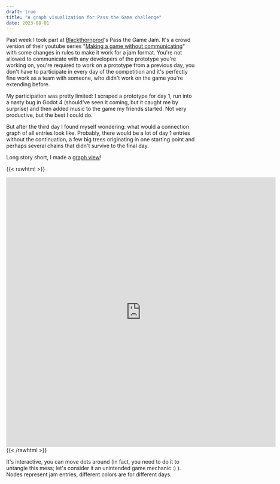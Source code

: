 ```yaml
---
draft: true
title: "A graph visualization for Pass the Game challenge"
date: 2023-08-01
---
```


Past week I took part at [Blackthornprod]'s Pass the Game Jam. It's a crowd
version of their youtube series "[Making a game without communicating][series]"
with some changes in rules to make it work for a jam format. You're not allowed
to communicate with any developers of the prototype you're working on, you're
required to work on a prototype from a previous day, you don't have to
participate in every day of the competition and it's perfectly fine work as a
team with someone, who didn't work on the game you're extending before.

[blackthornprod]: https://www.youtube.com/@Blackthornprod
[series]: https://www.youtube.com/playlist?list=PLBIb_auVtBwCNnbmuppsBJdulUZmW0Cfu

My participation was pretty limited: I scraped a prototype for day 1, run into a
nasty bug in Godot 4 (should've seen it coming, but it caught me by surprise)
and then added music to the game my friends started. Not very productive, but
the best I could do.

But after the third day I found myself wondering: what would a connection graph
of all entries look like. Probably, there would be a lot of day 1 entries
without the continuation, a few big trees originating in one starting point
and perhaps several chains that didn't survive to the final day.

Long story short, I made a [graph view]!

[graph view]: http://hardweird.net/pass-the-game-graph/

{{< rawhtml >}}
<iframe src="http://hardweird.net/pass-the-game-graph/?hide-help=1" width="720"
height="720" frameborder="0"></iframe>
{{< /rawhtml >}}

<!-- TODO add a static image for mobile devices -->

It's interactive, you can move dots around (in fact, you need to do it to
untangle this mess; let's consider it an unintended game mechanic :) ). Nodes
represent jam entries, different colors are for different days.

<!-- As you can see, some of my preditions turned out to be true: -->
<!---->
<!-- - Many single day 1 entries -->
<!-- - Several big trees -->
<!-- - Some stuck on different days -->
<!---->
<!-- I didn't think there would be linear games from start to finish. -->
<!---->
<!-- That's how I made the view: -->
<!-- - Added .json to an entry page url to realize there's actually an api I'm -->
<!--     looking for. -->
<!-- - Used the correct url to download the list of all entries (no paging whatsoever) -->
<!-- - Scraped every listed page for links in the description -->
<!-- - Some people post links to entries, some — to games. Also, needed a way to filter -->
<!--     out irrelevant links. Solution: index. Consistent link is an entity one -->
<!--     because it's trivial to sort by day -->
<!-- - Building the links: we want a tree, so store links only one step back, use -->
<!--     sorting to determine which entry to link to -->
<!-- - Some people wouldn't post links or will post them incorrect. That's why I -->
<!--     scrape with one script and show with another -->
<!-- - For visuals, I took someone else's d3 code and modified it a bit to show the -->
<!--     info -->
<!---->
<!-- Problems I didn't expect -->
<!-- - people leave links to their own entries. -->
<!-- - people leave links to all the entries in a branch -->
<!-- - some link queue, which I didn't know about -->
<!---->
<!-- Insights from a graph: -->
<!-- - Many dead games. Kinda obfious. -->
<!-- - Many day 6 entries originate from the same day 5 entries. -->
<!-- - Several chains are perfectly linear. -->
<!---->
<!-- What could be made better: -->
<!-- - search for a game by a name or an author -->
<!-- - highlight the current tree, show its stats (e. g. total count of nodes in it) -->
<!-- - untangle it automatically -->

